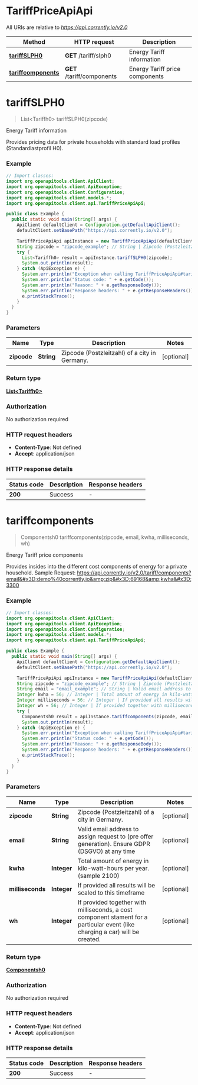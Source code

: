 # TariffPriceApiApi

All URIs are relative to *https://api.corrently.io/v2.0*

Method | HTTP request | Description
------------- | ------------- | -------------
[**tariffSLPH0**](TariffPriceApiApi.md#tariffSLPH0) | **GET** /tariff/slph0 | Energy Tariff information
[**tariffcomponents**](TariffPriceApiApi.md#tariffcomponents) | **GET** /tariff/components | Energy Tariff price components


<a name="tariffSLPH0"></a>
# **tariffSLPH0**
> List&lt;Tariffh0&gt; tariffSLPH0(zipcode)

Energy Tariff information

Provides pricing data for private households with standard load profiles (Standardlastprofil H0). 

### Example
```java
// Import classes:
import org.openapitools.client.ApiClient;
import org.openapitools.client.ApiException;
import org.openapitools.client.Configuration;
import org.openapitools.client.models.*;
import org.openapitools.client.api.TariffPriceApiApi;

public class Example {
  public static void main(String[] args) {
    ApiClient defaultClient = Configuration.getDefaultApiClient();
    defaultClient.setBasePath("https://api.corrently.io/v2.0");

    TariffPriceApiApi apiInstance = new TariffPriceApiApi(defaultClient);
    String zipcode = "zipcode_example"; // String | Zipcode (Postzleitzahl) of a city in Germany.
    try {
      List<Tariffh0> result = apiInstance.tariffSLPH0(zipcode);
      System.out.println(result);
    } catch (ApiException e) {
      System.err.println("Exception when calling TariffPriceApiApi#tariffSLPH0");
      System.err.println("Status code: " + e.getCode());
      System.err.println("Reason: " + e.getResponseBody());
      System.err.println("Response headers: " + e.getResponseHeaders());
      e.printStackTrace();
    }
  }
}
```

### Parameters

Name | Type | Description  | Notes
------------- | ------------- | ------------- | -------------
 **zipcode** | **String**| Zipcode (Postzleitzahl) of a city in Germany. | [optional]

### Return type

[**List&lt;Tariffh0&gt;**](Tariffh0.md)

### Authorization

No authorization required

### HTTP request headers

 - **Content-Type**: Not defined
 - **Accept**: application/json

### HTTP response details
| Status code | Description | Response headers |
|-------------|-------------|------------------|
**200** | Success |  -  |

<a name="tariffcomponents"></a>
# **tariffcomponents**
> Componentsh0 tariffcomponents(zipcode, email, kwha, milliseconds, wh)

Energy Tariff price components

Provides insides into the different cost components of energy for a private household. Sample Request: https://api.corrently.io/v2.0/tariff/components?email&#x3D;demo%40corrently.io&amp;zip&#x3D;69168&amp;kwha&#x3D;3300 

### Example
```java
// Import classes:
import org.openapitools.client.ApiClient;
import org.openapitools.client.ApiException;
import org.openapitools.client.Configuration;
import org.openapitools.client.models.*;
import org.openapitools.client.api.TariffPriceApiApi;

public class Example {
  public static void main(String[] args) {
    ApiClient defaultClient = Configuration.getDefaultApiClient();
    defaultClient.setBasePath("https://api.corrently.io/v2.0");

    TariffPriceApiApi apiInstance = new TariffPriceApiApi(defaultClient);
    String zipcode = "zipcode_example"; // String | Zipcode (Postzleitzahl) of a city in Germany.
    String email = "email_example"; // String | Valid email address to assign request to (pre offer generation). Ensure GDPR (DSGVO) at any time
    Integer kwha = 56; // Integer | Total amount of energy in kilo-watt-hours per year. (sample 2100)
    Integer milliseconds = 56; // Integer | If provided all results will be scaled to this timeframe
    Integer wh = 56; // Integer | If provided together with milliseconds, a cost component stament for a particular event (like charging a car) will be created.
    try {
      Componentsh0 result = apiInstance.tariffcomponents(zipcode, email, kwha, milliseconds, wh);
      System.out.println(result);
    } catch (ApiException e) {
      System.err.println("Exception when calling TariffPriceApiApi#tariffcomponents");
      System.err.println("Status code: " + e.getCode());
      System.err.println("Reason: " + e.getResponseBody());
      System.err.println("Response headers: " + e.getResponseHeaders());
      e.printStackTrace();
    }
  }
}
```

### Parameters

Name | Type | Description  | Notes
------------- | ------------- | ------------- | -------------
 **zipcode** | **String**| Zipcode (Postzleitzahl) of a city in Germany. | [optional]
 **email** | **String**| Valid email address to assign request to (pre offer generation). Ensure GDPR (DSGVO) at any time | [optional]
 **kwha** | **Integer**| Total amount of energy in kilo-watt-hours per year. (sample 2100) | [optional]
 **milliseconds** | **Integer**| If provided all results will be scaled to this timeframe | [optional]
 **wh** | **Integer**| If provided together with milliseconds, a cost component stament for a particular event (like charging a car) will be created. | [optional]

### Return type

[**Componentsh0**](Componentsh0.md)

### Authorization

No authorization required

### HTTP request headers

 - **Content-Type**: Not defined
 - **Accept**: application/json

### HTTP response details
| Status code | Description | Response headers |
|-------------|-------------|------------------|
**200** | Success |  -  |

